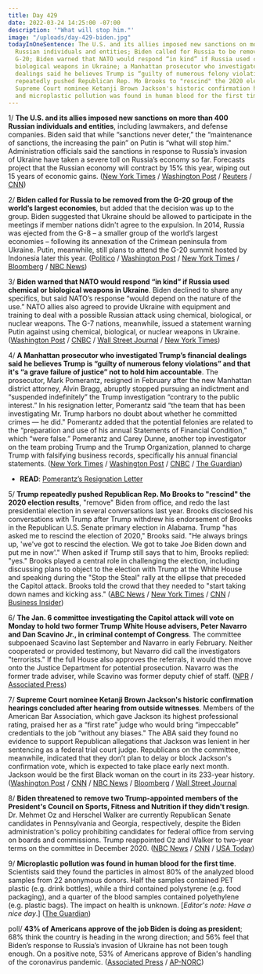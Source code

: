 ```yaml
---
title: Day 429
date: 2022-03-24 14:25:00 -07:00
description: '"What will stop him."'
image: "/uploads/day-429-biden.jpg"
todayInOneSentence: The U.S. and its allies imposed new sanctions on more than 400
  Russian individuals and entities; Biden called for Russia to be removed from the
  G-20; Biden warned that NATO would respond “in kind” if Russia used chemical or
  biological weapons in Ukraine; a Manhattan prosecutor who investigated Trump’s financial
  dealings said he believes Trump is “guilty of numerous felony violations”; Trump
  repeatedly pushed Republican Rep. Mo Brooks to "rescind" the 2020 election results;
  Supreme Court nominee Ketanji Brown Jackson's historic confirmation hearings concluded;
  and microplastic pollution was found in human blood for the first time.
---
```


1/ **The U.S. and its allies imposed new sanctions on more than 400 Russian individuals and entities**, including lawmakers, and defense companies. Biden said that while “sanctions never deter,” the “maintenance of sanctions, the increasing the pain” on Putin is “what will stop him." Administration officials said the sanctions in response to Russia’s invasion of Ukraine have taken a severe toll on Russia’s economy so far. Forecasts project that the Russian economy will contract by 15% this year, wiping out 15 years of economic gains. ([New York Times](https://www.nytimes.com/2022/03/24/business/sanctions-russia-parliament-defense-gold.html) / [Washington Post](https://www.washingtonpost.com/world/2022/03/24/russia-ukraine-war-news-putin-live-updates/#link-UBP6RSVG6VEMDDVLC7KFUVXWTEhttps://www.cnbc.com/2022/03/24/us-to-sanction-over-300-russian-elites-and-block-russian-central-bank-gold-.html) / [Reuters](https://www.reuters.com/world/g7-eu-announce-measures-stop-russia-avoiding-sanctions-us-official-2022-03-24/) / [CNN](https://www.cnn.com/europe/live-news/ukraine-russia-putin-news-03-24-22/h_cb8166fde8d298568a8b858a41d7c261))

2/ **Biden called for Russia to be removed from the G-20 group of the world’s largest economies**, but added that the decision was up to the group. Biden suggested that Ukraine should be allowed to participate in the meetings if member nations didn't agree to the expulsion. In 2014, Russia was ejected from the G-8 – a smaller group of the world’s largest economies – following its annexation of the Crimean peninsula from Ukraine. Putin, meanwhile, still plans to attend the G-20 summit hosted by Indonesia later this year. ([Politico](https://www.politico.com/news/2022/03/24/biden-russia-removal-g-20-00020169) / [Washington Post](https://www.washingtonpost.com/world/2022/03/24/russia-ukraine-war-news-putin-live-updates/#link-ONQIVFGBVRAQBK7VHDPPF3J7GA) / [New York Times](https://www.nytimes.com/live/2022/03/24/world/russia-ukraine-war/here-are-the-latest-developments) / [Bloomberg](https://www.bloomberg.com/news/articles/2022-03-24/ukraine-update-biden-to-meet-allies-russian-stocks-reopen?sref=MIBMEEoj) / [NBC News](https://www.nbcnews.com/news/world/live-blog/ukraine-russia-war-live-updates-biden-meet-nato-allies-n1292873#ncrd1292996))

3/ **Biden warned that NATO would respond “in kind” if Russia used chemical or biological weapons in Ukraine**. Biden declined to share any specifics, but said NATO’s response “would depend on the nature of the use.” NATO allies also agreed to provide Ukraine with equipment and training to deal with a possible Russian attack using chemical, biological, or nuclear weapons. The G-7 nations, meanwhile, issued a statement warning Putin against using chemical, biological, or nuclear weapons in Ukraine. ([Washington Post](https://www.washingtonpost.com/world/2022/03/24/biden-nato-europe-russia-ukraine-war/) / [CNBC](https://www.cnbc.com/2022/03/24/biden-says-us-would-respond-to-russia-if-putin-uses-chemical-or-biological-weapons.html) / [Wall Street Journal](https://www.wsj.com/articles/biden-meets-allies-in-brussels-seeking-to-end-war-in-ukraine-and-punish-putin-11648112332?mod=politics_lead_pos1) / [New York Times](https://www.nytimes.com/2022/03/24/world/europe/nato-ukraine-russia-chemical-biological-weapons.html))

4/ **A Manhattan prosecutor who investigated Trump’s financial dealings said he believes Trump is “guilty of numerous felony violations” and that it's “a grave failure of justice” not to hold him accountable**. The prosecutor, Mark Pomerantz, resigned in February after the new Manhattan district attorney, Alvin Bragg, abruptly stopped pursuing an indictment and “suspended indefinitely” the Trump investigation “contrary to the public interest.” In his resignation letter, Pomerantz said “the team that has been investigating Mr. Trump harbors no doubt about whether he committed crimes — he did." Pomerantz added that the potential felonies are related to the “preparation and use of his annual Statements of Financial Condition,” which “were false.” Pomerantz and Carey Dunne, another top investigator on the team probing Trump and the Trump Organization, planned to charge Trump with falsifying business records, specifically his annual financial statements. ([New York Times](https://www.nytimes.com/2022/03/23/nyregion/trump-investigation-felony-resignation-pomerantz.html) / [Washington Post](https://www.washingtonpost.com/national-security/2022/03/23/trump-pomerantz-resignation-guilty/) / [CNBC](https://www.cnbc.com/2022/03/24/trump-is-guilty-of-numerous-felonies-prosecutor-told-manhattan-da.html) / [The Guardian](https://www.theguardian.com/us-news/2022/mar/23/donald-trump-crime-accusation-prosecutor-mark-pomerantz))

* **READ**: [Pomerantz’s Resignation Letter](https://www.nytimes.com/2022/03/23/nyregion/mark-pomerantz-resignation-letter.html)

5/ **Trump repeatedly pushed Republican Rep. Mo Brooks to "rescind" the 2020 election results**, "remove" Biden from office, and redo the last presidential election in several conversations last year. Brooks disclosed his conversations with Trump after Trump withdrew his endorsement of Brooks in the Republican U.S. Senate primary election in Alabama. Trump "has asked me to rescind the election of 2020," Brooks said. "He always brings up, 'we've got to rescind the election. We got to take Joe Biden down and put me in now'." When asked if Trump still says that to him, Brooks replied: "yes." Brooks played a central role in challenging the election, including discussing plans to object to the election with Trump at the White House and speaking during the "Stop the Steal" rally at the ellipse that preceded the Capitol attack. Brooks told the crowd that they needed to "start taking down names and kicking ass." ([ABC News](https://abcnews.go.com/Politics/trump-repeatedly-pressed-remove-biden-rescind-2020-election/story?id=83631434) / [New York Times](https://www.nytimes.com/2022/03/23/us/politics/trump-mo-brooks-senate.html) / [CNN](https://www.cnn.com/2022/03/24/politics/mo-brooks-donald-trump-january-6-election/index.html) / [Business Insider](https://www.businessinsider.com/mo-brooks-says-trump-asked-him-to-immediately-remove-biden-from-office-and-illegally-hold-a-new-presidential-election-2022-3))

6/ **The Jan. 6 committee investigating the Capitol attack will vote on Monday to hold two former Trump White House advisers, Peter Navarro and Dan Scavino Jr., in criminal contempt of Congress**. The committee subpoenaed Scavino last September and Navarro in early February. Neither cooperated or provided testimony, but Navarro did call the investigators "terrorists." If the full House also approves the referrals, it would then move onto the Justice Department for potential prosecution. Navarro was the former trade adviser, while Scavino was former deputy chief of staff. ([NPR](https://www.npr.org/2022/03/24/1088599079/peter-navarro-dan-scavino-jan-6-committee-criminal-contempt) / [Associated Press](https://apnews.com/article/capitol-siege-donald-trump-dan-scavino-peter-navarro-congress-b5c9085920141bc373ea567c1484377a))

7/ **Supreme Court nominee Ketanji Brown Jackson's historic confirmation hearings concluded after hearing from outside witnesses**. Members of the American Bar Association, which gave Jackson its highest professional rating, praised her as a “first rate” judge who would bring “impeccable” credentials to the job “without any biases." The ABA said they found no evidence to support Republican allegations that Jackson was lenient in her sentencing as a federal trial court judge. Republicans on the committee, meanwhile, indicated that they don’t plan to delay or block Jackson's confirmation vote, which is expected to take place early next month. Jackson would be the first Black woman on the court in its 233-year history. ([Washington Post](https://www.washingtonpost.com/politics/2022/03/24/ketanji-brown-jackson-supreme-court-hearing-live-updates/#link-N247WDJ73NEFDKLRXSBRTFBXFY) / [CNN](https://www.cnn.com/politics/live-news/ketanji-brown-jackson-hearing-3-24-22/index.html) / [NBC News](https://www.nbcnews.com/politics/supreme-court/culture-wars-2024-messages-qanon-primary-ketanji-brown-jacksons-hearin-rcna21388) / [Bloomberg](https://www.bloomberg.com/news/articles/2022-03-24/jackson-not-soft-on-crime-aba-ratings-panel-tells-senate?srnd=premium&sref=MIBMEEoj) / [Wall Street Journal](https://www.wsj.com/articles/republican-senators-say-no-boycott-planned-for-jackson-committee-vote-11648148340?mod=hp_lead_pos1)

8/ **Biden threatened to remove two Trump-appointed members of the President's Council on Sports, Fitness and Nutrition if they didn't resign**. Dr. Mehmet Oz and Herschel Walker are currently Republican Senate candidates in Pennsylvania and Georgia, respectively, despite the Biden administration's policy prohibiting candidates for federal office from serving on boards and commissions. Trump reappointed Oz and Walker to two-year terms on the committee in December 2020. ([NBC News](https://www.nbcnews.com/politics/white-house/white-house-moves-oust-dr-oz-herschel-walker-presidential-advisory-pan-rcna21314) / [CNN](https://www.cnn.com/2022/03/23/politics/biden-requests-resignations-mehmet-oz-and-herschel-walker/index.html) / [USA Today](https://www.usatoday.com/story/news/politics/2022/03/24/biden-mehmet-oz-herschel-walker-presidents-council/7152919001/?scrolla=5eb6d68b7fedc32c19ef33b4))

9/ **Microplastic pollution was found in human blood for the first time**. Scientists said they found the particles in almost 80% of the analyzed blood samples from 22 anonymous donors. Half the samples contained PET plastic (e.g. drink bottles), while a third contained polystyrene (e.g. food packaging), and a quarter of the blood samples contained polyethylene (e.g. plastic bags). The impact on health is unknown. \[*Editor's note: Have a nice day*.\] ([The Guardian](https://www.theguardian.com/environment/2022/mar/24/microplastics-found-in-human-blood-for-first-time))

poll/ **43% of Americans approve of the job Biden is doing as president**; 68% think the country is heading in the wrong direction; and 56% feel that Biden’s response to Russia’s invasion of Ukraine has not been tough enough. On a positive note, 53% of Americans approve of Biden's handling of the coronavirus pandemic. ([Associated Press](https://apnews.com/article/russia-ukraine-biden-europe-nato-eedb46ae4df798dc2cc4df15e6a3b847) / [AP-NORC](https://apnorc.org/projects/americans-dont-think-biden-is-being-tough-enough-on-russia/))